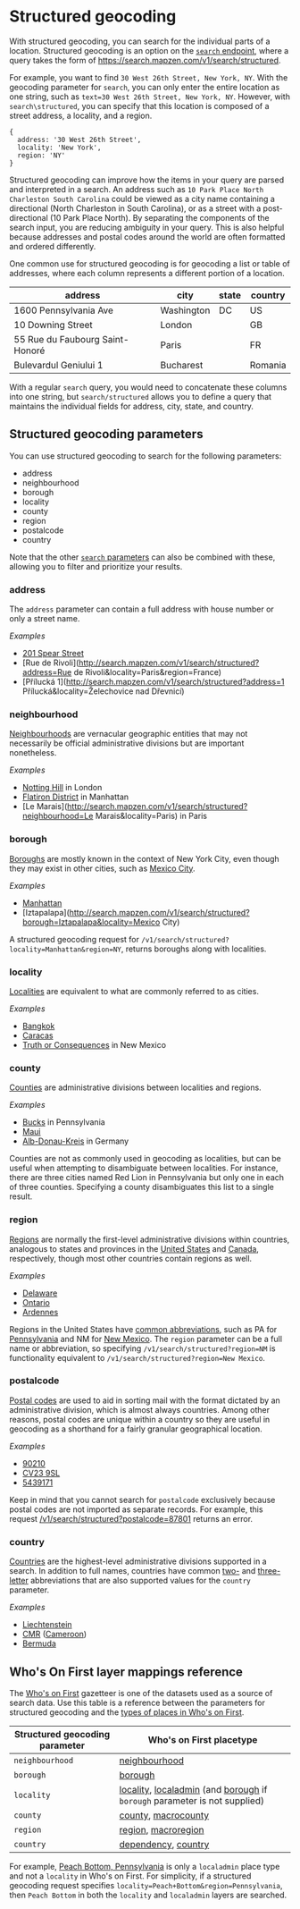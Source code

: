 # Structured geocoding

With structured geocoding, you can search for the individual parts of a location. Structured geocoding is an option on the [`search` endpoint](search.md), where a query takes the form of https://search.mapzen.com/v1/search/structured.

For example, you want to find `30 West 26th Street, New York, NY`. With the geocoding parameter for `search`, you can only enter the entire location as one string, such as `text=30 West 26th Street, New York, NY`. However, with `search\structured`, you can specify that this location is composed of a street address, a locality, and a region.

```
{
  address: '30 West 26th Street',
  locality: 'New York',
  region: 'NY'
}
```

Structured geocoding can improve how the items in your query are parsed and interpreted in a search. An address such as `10 Park Place North Charleston South Carolina` could be viewed as a city name containing a directional (North Charleston in South Carolina), or as a street with a post-directional (10 Park Place North). By separating the components of the search input, you are reducing ambiguity in your query. This is also helpful because addresses and postal codes around the world are often formatted and ordered differently.

One common use for structured geocoding is for geocoding a list or table of addresses, where each column represents a different portion of a location.

| address | city | state | country |
| ------- | ---- | ----- | ------- |
| 1600 Pennsylvania Ave | Washington | DC | US |
| 10 Downing Street | London | | GB |
| 55 Rue du Faubourg Saint-Honoré | Paris | | FR |
| Bulevardul Geniului 1 | Bucharest | | Romania |

With a regular `search` query, you would need to concatenate these columns into one string, but `search/structured` allows you to define a query that maintains the individual fields for address, city, state, and country.

## Structured geocoding parameters

You can use structured geocoding to search for the following parameters:

* address
* neighbourhood
* borough
* locality
* county
* region
* postalcode
* country

Note that the other [`search` parameters](search.md/#available-search-parameters) can also be combined with these, allowing you to filter and prioritize your results.

### address

The `address` parameter can contain a full address with house number or only a street name.

_Examples_

* [201 Spear Street](http://search.mapzen.com/v1/search/structured?address=201%20Spear%20Street&locality=San%20Francisco&region=CA)
* [Rue de Rivoli](http://search.mapzen.com/v1/search/structured?address=Rue de Rivoli&locality=Paris&region=France)
* [Přílucká 1](http://search.mapzen.com/v1/search/structured?address=1 Přílucká&locality=Želechovice nad Dřevnicí)

### neighbourhood

[Neighbourhoods](https://whosonfirst.mapzen.com/spelunker/placetypes/neighbourhood/) are vernacular geographic entities that may not necessarily be official administrative divisions but are important nonetheless.  

_Examples_

* [Notting Hill](http://search.mapzen.com/v1/search/structured?neighbourhood=Notting+Hill&locality=London) in London
* [Flatiron District](http://search.mapzen.com/v1/search/structured?neighbourhood=Flatiron+District&borough=Manhattan) in Manhattan
* [Le Marais](http://search.mapzen.com/v1/search/structured?neighbourhood=Le Marais&locality=Paris) in Paris

### borough

[Boroughs](https://whosonfirst.mapzen.com/spelunker/placetypes/borough/) are mostly known in the context of New York City, even though they may exist in other cities, such as [Mexico City](https://whosonfirst.mapzen.com/spelunker/id/857683023/descendants/?exclude=nullisland&placetype=borough).

_Examples_

* [Manhattan](http://search.mapzen.com/v1/search/structured?borough=Manhattan&locality=New+York)
* [Iztapalapa](http://search.mapzen.com/v1/search/structured?borough=Iztapalapa&locality=Mexico City)

A structured geocoding request for `/v1/search/structured?locality=Manhattan&region=NY`, returns boroughs along with localities.  

### locality

[Localities](https://whosonfirst.mapzen.com/spelunker/placetypes/locality/) are equivalent to what are commonly referred to as cities.  

_Examples_

* [Bangkok](http://search.mapzen.com/v1/search/structured?locality=Bangkok&country=Thailand)
* [Caracas](http://search.mapzen.com/v1/search/structured?locality=Caracas&country=Venezuela)
* [Truth or Consequences](http://search.mapzen.com/v1/search/structured?locality=Truth+or+Consequences&region=NM) in New Mexico

### county

[Counties](https://whosonfirst.mapzen.com/spelunker/placetypes/county/) are administrative divisions between localities and regions.  

_Examples_

* [Bucks](http://search.mapzen.com/v1/search/structured?county=Bucks&region=PA) in Pennsylvania
* [Maui](http://search.mapzen.com/v1/search/structured?county=Maui&region=HI)
* [Alb-Donau-Kreis](http://search.mapzen.com/v1/search/structured?county=Alb-Donau-Kreis&country=DEU) in Germany

Counties are not as commonly used in geocoding as localities, but can be useful when attempting to disambiguate between localities. For instance, there are three cities named Red Lion in Pennsylvania but only one in each of three counties. Specifying a county disambiguates this list to a single result.  

### region

[Regions](https://whosonfirst.mapzen.com/spelunker/placetypes/region/) are normally the first-level administrative divisions within countries, analogous to states and provinces in the [United States](https://whosonfirst.mapzen.com/spelunker/id/85633793/descendants/?exclude=nullisland&placetype=region) and [Canada](https://whosonfirst.mapzen.com/spelunker/id/85633041/descendants/?exclude=nullisland&placetype=region), respectively, though most other countries contain regions as well.  

_Examples_

* [Delaware](http://search.mapzen.com/v1/search/structured?region=Delaware)
* [Ontario](http://search.mapzen.com/v1/search/structured?region=Ontario)
* [Ardennes](http://search.mapzen.com/v1/search/structured?region=Ardennes)

Regions in the United States have [common abbreviations](https://en.wikipedia.org/wiki/List_of_U.S._state_abbreviations), such as PA for [Pennsylvania](https://whosonfirst.mapzen.com/spelunker/id/85688481/) and NM for [New Mexico](https://whosonfirst.mapzen.com/spelunker/id/85688493/).  The `region` parameter can be a full name or abbreviation, so specifying `/v1/search/structured?region=NM` is functionality equivalent to `/v1/search/structured?region=New Mexico`.  

### postalcode

[Postal codes](https://whosonfirst.mapzen.com/spelunker/placetypes/postalcode/) are used to aid in sorting mail with the format dictated by an administrative division, which is almost always countries.  Among other reasons, postal codes are unique within a country so they are useful in geocoding as a shorthand for a fairly granular geographical location.

_Examples_

* [90210](https://whosonfirst.mapzen.com/spelunker/id/554783991/)
* [CV23 9SL](https://whosonfirst.mapzen.com/spelunker/id/454261459/)
* [5439171](https://whosonfirst.mapzen.com/spelunker/id/538904173/)

Keep in mind that you cannot search for `postalcode` exclusively because postal codes are not imported as separate records. For example, this request [/v1/search/structured?postalcode=87801](http://search.mapzen.com//v1/search/structured?postalcode=87801) returns an error.

### country

[Countries](https://whosonfirst.mapzen.com/spelunker/placetypes/country/) are the highest-level administrative divisions supported in a search. In addition to full names, countries have common [two-](https://en.wikipedia.org/wiki/ISO_3166-1_alpha-2) and [three-letter](https://en.wikipedia.org/wiki/ISO_3166-1_alpha-3) abbreviations that are also supported values for the `country` parameter.  

_Examples_

* [Liechtenstein](http://search.mapzen.com/v1/search/structured?country=Liechtenstein)
* [CMR](http://search.mapzen.com/v1/search/structured?country=CMR) ([Cameroon](https://whosonfirst.mapzen.com/spelunker/id/85632245/))
* [Bermuda](http://search.mapzen.com/v1/search/structured?country=Bermuda)

## Who's On First layer mappings reference

The [Who's on First](https://whosonfirst.mapzen.com/) gazetteer is one of the datasets used as a source of search data. Use this table is a reference between the parameters for structured geocoding and the [types of places in Who's on First](https://whosonfirst.mapzen.com/placetypes/).

| Structured geocoding parameter | Who's on First placetype |
| -------------------- | ------------------------- |
| `neighbourhood`        | [neighbourhood](https://whosonfirst.mapzen.com/spelunker/placetypes/neighbourhood/)             |
| `borough`              | [borough](https://whosonfirst.mapzen.com/spelunker/placetypes/borough/)                   |
| `locality`             | [locality](https://whosonfirst.mapzen.com/spelunker/placetypes/locality/), [localadmin](https://whosonfirst.mapzen.com/spelunker/placetypes/localadmin/) (and [borough](https://whosonfirst.mapzen.com/spelunker/placetypes/borough/) if `borough` parameter is not supplied)      |
| `county`               | [county](https://whosonfirst.mapzen.com/spelunker/placetypes/county/), [macrocounty](https://whosonfirst.mapzen.com/spelunker/placetypes/macrocounty/)       |
| `region`               | [region](https://whosonfirst.mapzen.com/spelunker/placetypes/region/), [macroregion](https://whosonfirst.mapzen.com/spelunker/placetypes/macroregion/)       |
| `country`              | [dependency](https://whosonfirst.mapzen.com/spelunker/placetypes/dependency/), [country](https://whosonfirst.mapzen.com/spelunker/placetypes/country/)       |

For example, [Peach Bottom, Pennsylvania](https://whosonfirst.mapzen.com/spelunker/id/404487863/) is only a `localadmin` place type and not a `locality` in Who's on First. For simplicity, if a structured geocoding request specifies `locality=Peach+Bottom&region=Pennsylvania`, then `Peach Bottom` in both the `locality` and `localadmin` layers are searched.
